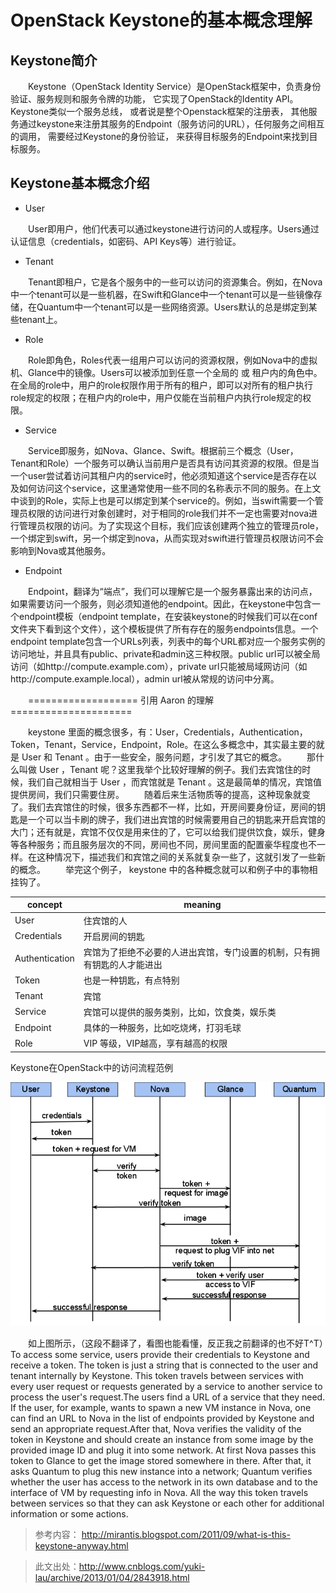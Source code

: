 # OpenStack Keystone的基本概念理解

## Keystone简介

　　Keystone（OpenStack Identity Service）是OpenStack框架中，负责身份验证、服务规则和服务令牌的功能， 它实现了OpenStack的Identity API。Keystone类似一个服务总线， 或者说是整个Openstack框架的注册表， 其他服务通过keystone来注册其服务的Endpoint（服务访问的URL），任何服务之间相互的调用， 需要经过Keystone的身份验证， 来获得目标服务的Endpoint来找到目标服务。

## Keystone基本概念介绍

*	User

　　User即用户，他们代表可以通过keystone进行访问的人或程序。Users通过认证信息（credentials，如密码、API Keys等）进行验证。

*	Tenant

　　Tenant即租户，它是各个服务中的一些可以访问的资源集合。例如，在Nova中一个tenant可以是一些机器，在Swift和Glance中一个tenant可以是一些镜像存储，在Quantum中一个tenant可以是一些网络资源。Users默认的总是绑定到某些tenant上。

*	Role

　　Role即角色，Roles代表一组用户可以访问的资源权限，例如Nova中的虚拟机、Glance中的镜像。Users可以被添加到任意一个全局的 或 租户内的角色中。在全局的role中，用户的role权限作用于所有的租户，即可以对所有的租户执行role规定的权限；在租户内的role中，用户仅能在当前租户内执行role规定的权限。

*	Service

　　Service即服务，如Nova、Glance、Swift。根据前三个概念（User，Tenant和Role）一个服务可以确认当前用户是否具有访问其资源的权限。但是当一个user尝试着访问其租户内的service时，他必须知道这个service是否存在以及如何访问这个service，这里通常使用一些不同的名称表示不同的服务。在上文中谈到的Role，实际上也是可以绑定到某个service的。例如，当swift需要一个管理员权限的访问进行对象创建时，对于相同的role我们并不一定也需要对nova进行管理员权限的访问。为了实现这个目标，我们应该创建两个独立的管理员role，一个绑定到swift，另一个绑定到nova，从而实现对swift进行管理员权限访问不会影响到Nova或其他服务。

*	Endpoint

　　Endpoint，翻译为“端点”，我们可以理解它是一个服务暴露出来的访问点，如果需要访问一个服务，则必须知道他的endpoint。因此，在keystone中包含一个endpoint模板（endpoint template，在安装keystone的时候我们可以在conf文件夹下看到这个文件），这个模板提供了所有存在的服务endpoints信息。一个endpoint template包含一个URLs列表，列表中的每个URL都对应一个服务实例的访问地址，并且具有public、private和admin这三种权限。public url可以被全局访问（如http://compute.example.com），private url只能被局域网访问（如http://compute.example.local），admin url被从常规的访问中分离。

　　=================== 引用 Aaron 的理解=====================

　　keystone 里面的概念很多，有：User，Credentials，Authentication，Token，Tenant，Service，Endpoint，Role。在这么多概念中，其实最主要的就是 User 和 Tenant 。由于一些安全，服务问题，才引发了其它的概念。
　　那什么叫做 User ，Tenant 呢？这里我举个比较好理解的例子。我们去宾馆住的时候，我们自己就相当于 User ，而宾馆就是 Tenant 。这是最简单的情况，宾馆值提供房间，我们只需要住房。
　　随着后来生活物质等的提高，这种现象就变了。我们去宾馆住的时候，很多东西都不一样，比如，开房间要身份证，房间的钥匙是一个可以当卡刷的牌子，我们进出宾馆的时候需要用自己的钥匙来开启宾馆的大门；还有就是，宾馆不仅仅是用来住的了，它可以给我们提供饮食，娱乐，健身等各种服务；而且服务层次的不同，房间也不同，房间里面的配置豪华程度也不一样。在这种情况下，描述我们和宾馆之间的关系就复杂一些了，这就引发了一些新的概念。
　　举完这个例子， keystone 中的各种概念就可以和例子中的事物相挂钩了。

|concept|meaning|
|---|---|
|User|住宾馆的人|
|Credentials|开启房间的钥匙|
|Authentication|宾馆为了拒绝不必要的人进出宾馆，专门设置的机制，只有拥有钥匙的人才能进出|
|Token|也是一种钥匙，有点特别|
|Tenant|宾馆|
|Service|宾馆可以提供的服务类别，比如，饮食类，娱乐类|
|Endpoint|具体的一种服务，比如吃烧烤，打羽毛球|
|Role|VIP 等级，VIP越高，享有越高的权限|
 

Keystone在OpenStack中的访问流程范例

![keyston_sequence](keyston_sequence.png) 　　

　　如上图所示，（这段不翻译了，看图也能看懂，反正我之前翻译的也不好T^T）To access some service, users provide their credentials to Keystone and receive a token. The token is just a string that is connected to the user and tenant internally by Keystone. This token travels between services with every user request or requests generated by a service to another service to process the user's request.The users find a URL of a service that they need. If the user, for example, wants to spawn a new VM instance in Nova, one can find an URL to Nova in the list of endpoints provided by Keystone and send an appropriate request.After that, Nova verifies the validity of the token in Keystone and should create an instance from some image by the provided image ID and plug it into some network. At first Nova passes this token to Glance to get the image stored somewhere in there. After that, it asks Quantum to plug this new instance into a network; Quantum verifies whether the user has access to the network in its own database and to the interface of VM by requesting info in Nova. All the way this token travels between services so that they can ask Keystone or each other for additional information or some actions.

>参考内容：
<http://mirantis.blogspot.com/2011/09/what-is-this-keystone-anyway.html>

>此文出处：<http://www.cnblogs.com/yuki-lau/archive/2013/01/04/2843918.html>